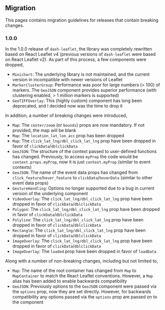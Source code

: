 ## Migration

This pages contains migration guidelines for releases that contain breaking changes.

### 1.0.0

In the 1.0.0 release of `dash-leaflet`, the library was completely rewritten based on React Leaflet v4 (previous versions of `dash-leaflet` were based on React Leaflet v2). As part of this process, a few components were dropped,

- `Minichart`: The underlying library is not maintained, and the current version in incompatible with newer versions of Leaflet
- `MarkerClusterGroup`: Performance was poor for large numbers (> 100) of markers. The `GeoJSON` component provides superior performance (with clustering enabled, > 1 million markers is supported)
- `GeoTIFFOverlay`: This (highly custom) component has long been deprecated, and I decided now was the time to drop it

In addition, a number of breaking changes were introduced,

- `Map`: The `center/zoom` (or `bounds`) props are now mandatory. If not provided, the map will be blank
- `Map`: The `location_lat_lon_acc` prop has been dropped
- `Map`: The `click_lat_lng/dbl_click_lat_lng` prop have been dropped in favor of `clickData`/`dblclickData`
- `GeoJSON`: The structure of the context passed to user-defined functions has changed. Previously, to access `myProp` the code would be `context.props.myProp`, now it is just `context.myProp` (similar to event contexts)
- `GeoJSON`: The name of the event data props has changed from `click_feature`/`hover_feature` to `clickData`/`hoverData` (similar to other event data props)
- `GestureHandling`: Options no longer supported due to a bug in current version of the underlying component
- `VideoOverlay`: The `click_lat_lng/dbl_click_lat_lng` prop have been dropped in favor of `clickData`/`dblclickData`
- `Polygon`: The `click_lat_lng/dbl_click_lat_lng` prop have been dropped in favor of `clickData`/`dblclickData`
- `Polyline`: The `click_lat_lng/dbl_click_lat_lng` prop have been dropped in favor of `clickData`/`dblclickData`
- `Rectangle`: The `click_lat_lng/dbl_click_lat_lng` prop have been dropped in favor of `clickData`/`dblclickData`
- `ImageOverlay`: The `click_lat_lng/dbl_click_lat_lng` prop have been dropped in favor of `clickData`/`dblclickData`
- `ImageOverlay`: The `loaded` prop have been dropped in favor of `loadData`

Along with a number of non-breaking changes, including but not limited to,

- `Map`: The name of the root container has changed from `Map` to `MapContainer` to match the React Leaflet conventions. However, a `Map` alias has been added to enable backwards compatibility
- `GeoJSON`: Previously options to the `GeoJSON` component were passed via the `options` prop, now they are set directly. However, for backwards compatibility any options passed via the `options` prop are passed on to the component
